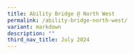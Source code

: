 ```yaml
---
title: Ability Bridge @ North West
permalink: /ability-bridge-north-west/
variant: markdown
description: ""
third_nav_title: July 2024
---
```

